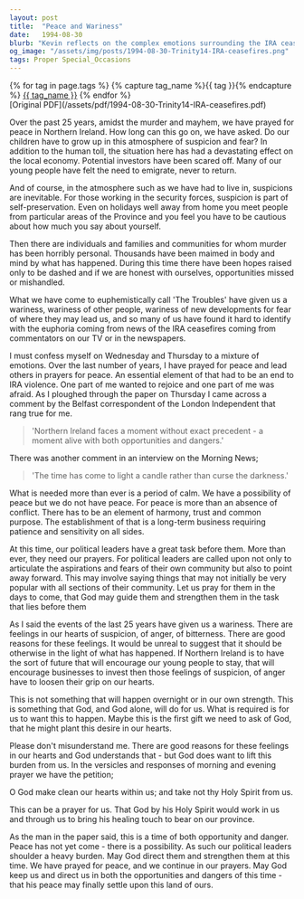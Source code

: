 ```yaml
---
layout: post
title:  "Peace and Wariness"
date:   1994-08-30
blurb: "Kevin reflects on the complex emotions surrounding the IRA ceasefires, acknowledging the wariness and suspicion that years of conflict have instilled in the people of Northern Ireland. He emphasizes the need for patience, trust, and a common purpose to establish true peace beyond the absence of conflict. Kevin encourages prayer for political leaders and a collective desire for healing, urging the community to seek God's help in overcoming bitterness and anger."
og_image: "/assets/img/posts/1994-08-30-Trinity14-IRA-ceasefires.png"
tags: Proper Special_Occasions
---    
```

<div class="tag-pills">
  {% for tag in page.tags %}
    {% capture tag_name %}{{ tag }}{% endcapture %}
    <a href="{{ site.baseurl }}/tag/{{ tag_name }}" class="tag-pill">{{ tag_name }}</a>
  {% endfor %}
</div>
[Original PDF](/assets/pdf/1994-08-30-Trinity14-IRA-ceasefires.pdf)

Over the past 25 years, amidst the murder and mayhem, we have prayed for peace in Northern Ireland. How long can this go on, we have asked. Do our children have to grow up in this atmosphere of suspicion and fear? In addition to the human toll, the situation here has had a devastating effect on the local economy. Potential investors have been scared off. Many of our young people have felt the need to emigrate, never to return.

And of course, in the atmosphere such as we have had to live in, suspicions are inevitable. For those working in the security forces, suspicion is part of self-preservation. Even on holidays well away from home you meet people from particular areas of the Province and you feel you have to be cautious about how much you say about yourself.

Then there are individuals and families and communities for whom murder has been horribly personal. Thousands have been maimed in body and mind by what has happened. During this time there have been hopes raised only to be dashed and if we are honest with ourselves, opportunities missed or mishandled.

What we have come to euphemistically call 'The Troubles' have given us a wariness, wariness of other people, wariness of new developments for fear of where they may lead us, and so many of us have found it hard to identify with the euphoria coming from news of the IRA ceasefires coming from commentators on our TV or in the newspapers.

I must confess myself on Wednesday and Thursday to a mixture of emotions. Over the last number of years, I have prayed for peace and lead others in prayers for peace. An essential element of that had to be an end to IRA violence. One part of me wanted to rejoice and one part of me was afraid. As I ploughed through the paper on Thursday I came across a comment by the Belfast correspondent of the London Independent that rang true for me.

> 'Northern Ireland faces a moment without exact precedent - a moment alive with both opportunities and dangers.'

There was another comment in an interview on the Morning News;

> 'The time has come to light a candle rather than curse the darkness.'

What is needed more than ever is a period of calm. We have a possibility of peace but we do not have peace. For peace is more than an absence of conflict. There has to be an element of harmony, trust and common purpose. The establishment of that is a long-term business requiring patience and sensitivity on all sides.

At this time, our political leaders have a great task before them. More than ever, they need our prayers. For political leaders are called upon not only to articulate the aspirations and fears of their own community but also to point away forward. This may involve saying things that may not initially be very popular with all sections of their community. Let us pray for them in the days to come, that God may guide them and strengthen them in the task that lies before them

As I said the events of the last 25 years have given us a wariness. There are feelings in our hearts of suspicion, of anger, of bitterness. There are good reasons for these feelings. It would be unreal to suggest that it should be otherwise in the light of what has happened. If Northern Ireland is to have the sort of future that will encourage our young people to stay, that will encourage businesses to invest then those feelings of suspicion, of anger have to loosen their grip on our hearts.

This is not something that will happen overnight or in our own strength. This is something that God, and God alone, will do for us. What is required is for us to want this to happen. Maybe this is the first gift we need to ask of God, that he might plant this desire in our hearts.

Please don't misunderstand me. There are good reasons for these feelings in our hearts and God understands that - but God does want to lift this burden from us. In the versicles and responses of morning and evening prayer we have the petition;

O God make clean our hearts within us;
and take not thy Holy Spirit from us.

This can be a prayer for us. That God by his Holy Spirit would work in us and through us to bring his healing touch to bear on our province.

As the man in the paper said, this is a time of both opportunity and danger. Peace has not yet come - there is a possibility. As such our political leaders shoulder a heavy burden. May God direct them and strengthen them at this time. We have prayed for peace, and we continue in our prayers. May God keep us and direct us in both the opportunities and dangers of this time - that his peace may finally settle upon this land of ours.
